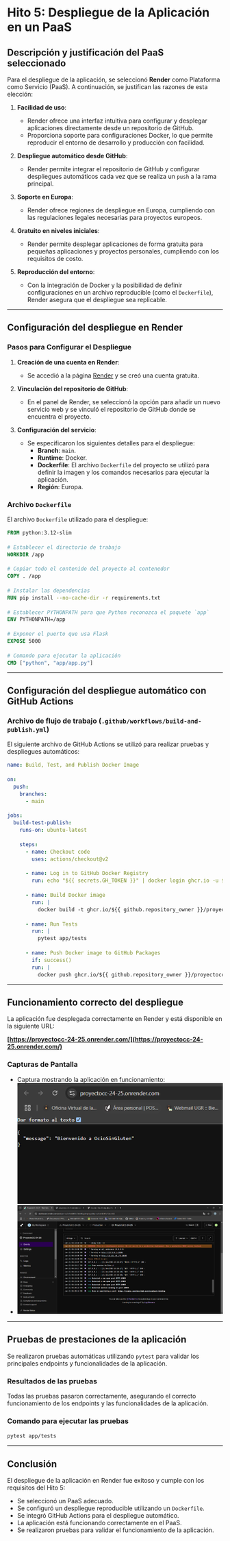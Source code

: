 # Hito 5: Despliegue de la Aplicación en un PaaS

## Descripción y justificación del PaaS seleccionado

Para el despliegue de la aplicación, se seleccionó **Render** como Plataforma como Servicio (PaaS). A continuación, se justifican las razones de esta elección:

1. **Facilidad de uso**:
   - Render ofrece una interfaz intuitiva para configurar y desplegar aplicaciones directamente desde un repositorio de GitHub.
   - Proporciona soporte para configuraciones Docker, lo que permite reproducir el entorno de desarrollo y producción con facilidad.

2. **Despliegue automático desde GitHub**:
   - Render permite integrar el repositorio de GitHub y configurar despliegues automáticos cada vez que se realiza un `push` a la rama principal.

3. **Soporte en Europa**:
   - Render ofrece regiones de despliegue en Europa, cumpliendo con las regulaciones legales necesarias para proyectos europeos.

4. **Gratuito en niveles iniciales**:
   - Render permite desplegar aplicaciones de forma gratuita para pequeñas aplicaciones y proyectos personales, cumpliendo con los requisitos de costo.

5. **Reproducción del entorno**:
   - Con la integración de Docker y la posibilidad de definir configuraciones en un archivo reproducible (como el `Dockerfile`), Render asegura que el despliegue sea replicable.

---

## Configuración del despliegue en Render

### Pasos para Configurar el Despliegue

1. **Creación de una cuenta en Render**:
   - Se accedió a la página [Render](https://render.com/) y se creó una cuenta gratuita.

2. **Vinculación del repositorio de GitHub**:
   - En el panel de Render, se seleccionó la opción para añadir un nuevo servicio web y se vinculó el repositorio de GitHub donde se encuentra el proyecto.

3. **Configuración del servicio**:
   - Se especificaron los siguientes detalles para el despliegue:
     - **Branch**: `main`.
     - **Runtime**: Docker.
     - **Dockerfile**: El archivo `Dockerfile` del proyecto se utilizó para definir la imagen y los comandos necesarios para ejecutar la aplicación.
     - **Región**: Europa.


### Archivo `Dockerfile`

El archivo `Dockerfile` utilizado para el despliegue:

```dockerfile
FROM python:3.12-slim

# Establecer el directorio de trabajo
WORKDIR /app

# Copiar todo el contenido del proyecto al contenedor
COPY . /app

# Instalar las dependencias
RUN pip install --no-cache-dir -r requirements.txt

# Establecer PYTHONPATH para que Python reconozca el paquete `app`
ENV PYTHONPATH=/app

# Exponer el puerto que usa Flask
EXPOSE 5000

# Comando para ejecutar la aplicación
CMD ["python", "app/app.py"]
```

---

## Configuración del despliegue automático con GitHub Actions

### Archivo de flujo de trabajo (`.github/workflows/build-and-publish.yml`)

El siguiente archivo de GitHub Actions se utilizó para realizar pruebas y despliegues automáticos:

```yaml
name: Build, Test, and Publish Docker Image

on:
  push:
    branches:
      - main

jobs:
  build-test-publish:
    runs-on: ubuntu-latest

    steps:
      - name: Checkout code
        uses: actions/checkout@v2

      - name: Log in to GitHub Docker Registry
        run: echo "${{ secrets.GH_TOKEN }}" | docker login ghcr.io -u ${{ github.actor }} --password-stdin

      - name: Build Docker image
        run: |
          docker build -t ghcr.io/${{ github.repository_owner }}/proyectocc-24-25:latest .

      - name: Run Tests
        run: |
          pytest app/tests

      - name: Push Docker image to GitHub Packages
        if: success()
        run: |
          docker push ghcr.io/${{ github.repository_owner }}/proyectocc-24-25:latest
```

---

## Funcionamiento correcto del despliegue

La aplicación fue desplegada correctamente en Render y está disponible en la siguiente URL:

**[https://proyectocc-24-25.onrender.com/](https://proyectocc-24-25.onrender.com/)**

### Capturas de Pantalla

- Captura mostrando la aplicación en funcionamiento:
  ![img.png](img.png)
- ![img_1.png](img_1.png)

---

## Pruebas de prestaciones de la aplicación

Se realizaron pruebas automáticas utilizando `pytest` para validar los principales endpoints y funcionalidades de la aplicación.

### Resultados de las pruebas

Todas las pruebas pasaron correctamente, asegurando el correcto funcionamiento de los endpoints y las funcionalidades de la aplicación.

### Comando para ejecutar las pruebas

```bash
pytest app/tests
```

---

## Conclusión

El despliegue de la aplicación en Render fue exitoso y cumple con los requisitos del Hito 5:

- Se seleccionó un PaaS adecuado.
- Se configuró un despliegue reproducible utilizando un `Dockerfile`.
- Se integró GitHub Actions para el despliegue automático.
- La aplicación está funcionando correctamente en el PaaS.
- Se realizaron pruebas para validar el funcionamiento de la aplicación.
